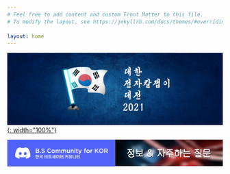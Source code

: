 ```yaml
---
# Feel free to add content and custom Front Matter to this file.
# To modify the layout, see https://jekyllrb.com/docs/themes/#overriding-theme-defaults

layout: home
---
```



[![KBL2021](./img/banner2021kor.png){: width="100%"}](/2021/05/17/Korea-BeatSaber-League-2021.html)

<div style="width:50%; float:left;">
<a href="https://discord.gg/SEFBZrG">
    <img src="/img/discordbanner.png">
</a>
</div>
<div style="width:50%; float:left;">
<a href="/informationmain.html">
    <img src="/img/information.png">
</a>
</div>